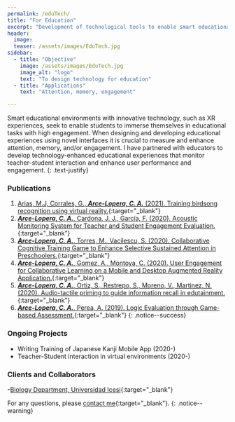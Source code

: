 ```yaml
---
permalink: /eduTech/
title: "For Education"
excerpt: "Development of technological tools to enable smart educational environments"
header:
  image:
  teaser: /assets/images/EduTech.jpg
sidebar:
  - title: "Objective"
    image: /assets/images/EduTech.jpg
    image_alt: "logo"
    text: "To design technology for education"
  - title: "Applications"
    text: "Attention, memory, engagement"

---
```


Smart educational environments with innovative technology, such as XR experiences, seek
to enable students to immerse themselves in educational tasks with high engagement. When designing and developing
educational experiences using novel interfaces it is crucial to measure and enhance attention, memory, and/or engagement.
I have partnered with educators to develop technology-enhanced educational experiences that monitor teacher-student
interaction and enhance user performance and engagement.
{: .text-justify}
 
### Publications
1.  [Arias, M.J, Corrales, G., ***Arce-Lopera, C. A.*** (2021). Training birdsong recognition using virtual reality.](http://www.vr-ih.com/vrih/html/EN/10.3724/SP.J.2096-5796.21.00023){:target="_blank"}
2.	[***Arce-Lopera, C. A.***, Cardona, J. J., García, F. (2020). Acoustic Monitoring System for Teacher and Student Engagement Evaluation.](https://doi.org/10.23919/CISTI49556.2020.9140442){:target="_blank"}
3.	[***Arce-Lopera, C. A.***, Torres, M., Vacilescu, S. (2020). Collaborative Cognitive Training Game to Enhance Selective Sustained Attention in Preschoolers.](https://doi.org/10.1007/978-3-030-50896-8_34){:target="_blank"}
4.	[***Arce-Lopera, C. A.***, Gomez, A., Montoya, C. (2020). User Engagement for Collaborative Learning on a Mobile and Desktop Augmented Reality Application.](https://doi.org/10.1109/ICVRV47840.2019.00045){:target="_blank"}
5.	[***Arce-Lopera, C. A.***, Ortiz, S., Restrepo, S., Moreno, V., Martinez, N. (2020). Audio-tactile priming to guide information recall in edutainment.](https://doi.org/10.1109/ICVRV47840.2019.00047){:target="_blank"}
6.	[***Arce-Lopera, C. A.***, Perea, A. (2019). Logic Evaluation through Game-based Assessment.](https://doi.org/10.1007/978-3-030-20476-1_25){:target="_blank"}
{: .notice--success}

### Ongoing Projects
- Writing Training of Japanese Kanji Mobile App (2020-)
- Teacher-Student interaction in virtual environments (2020-)

### Clients and Collaborators
-[Biology Department, Universidad Icesi](https://www.icesi.edu.co/departamentos/departamento-de-ciencias-biologicas/){:target="_blank"}


For any questions, please [contact me](https://forms.gle/63NYpG1siX6E4KGj8){:target="_blank"}.
{: .notice--warning}